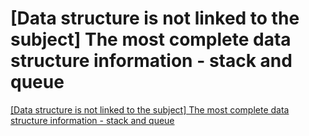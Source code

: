 # [Data structure is not linked to the subject] The most complete data structure information - stack and queue
[[Data structure is not linked to the subject] The most complete data structure information - stack and queue](https://aiwithcloud.com/2022/09/19/data_structure_is_not_linked_to_the_subject_the_most_complete_data_structure_information___stack_and_queue/)